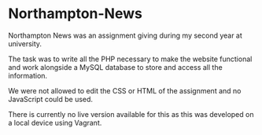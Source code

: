 # Northampton-News
Northampton News was an assignment giving during my second year at university.

The task was to write all the PHP necessary to make the website functional and work alongside a MySQL database to store and access
all the information.

We were not allowed to edit the CSS or HTML of the assignment and no JavaScript could be used.

There is currently no live version available for this as this was developed on a local device using Vagrant. 
